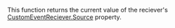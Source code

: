 This function returns the current value of the reciever's [CustomEventReciever.Source](https://developer.roblox.com/search#stq=Source) property.